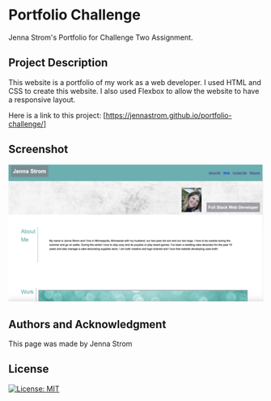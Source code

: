 # Portfolio Challenge
Jenna Strom's Portfolio for Challenge Two Assignment.
## Project Description
This website is a portfolio of my work as a web developer. I used HTML and CSS to create this website. I also used Flexbox to allow the website to have a responsive layout.

Here is a link to this project: [https://jennastrom.github.io/portfolio-challenge/]
## Screenshot
![Screenshot](/assets/Screenshot%202023-03-15%20at%205.48.47%20PM.png)

## Authors and Acknowledgment
This page was made by Jenna Strom

## License
[![License: MIT](https://img.shields.io/badge/License-MIT-yellow.svg)](https://opensource.org/licenses/MIT)